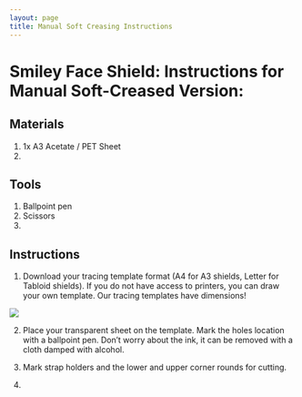 ```yaml
---
layout: page
title: Manual Soft Creasing Instructions
---
```


# Smiley Face Shield: Instructions for Manual Soft-Creased Version:

## Materials

1. 1x A3 Acetate / PET Sheet
2. 

## Tools 

1. Ballpoint pen
2. Scissors 
3. 

## Instructions

1. Download your tracing template format (A4 for A3 shields, Letter for Tabloid shields). If you do not have access to printers, you can draw your own template. Our tracing templates have dimensions!

![](./)


2. Place your transparent sheet on the template. Mark the holes location with a ballpoint pen. Don’t worry about the ink, it can be removed with a cloth damped with alcohol.  

3. Mark strap holders and the lower and upper corner rounds for cutting. 

4. 